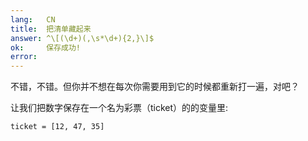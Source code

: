 ```yaml
---
lang:   CN
title:  把清单藏起来
answer: ^\[(\d+)(,\s*\d+){2,}\]$
ok:     保存成功!
error:  
---
```


不错，不错。但你并不想在每次你需要用到它的时候都重新打一遍，对吧？

让我们把数字保存在一个名为彩票（ticket）的的变量里: 

    ticket = [12, 47, 35]
